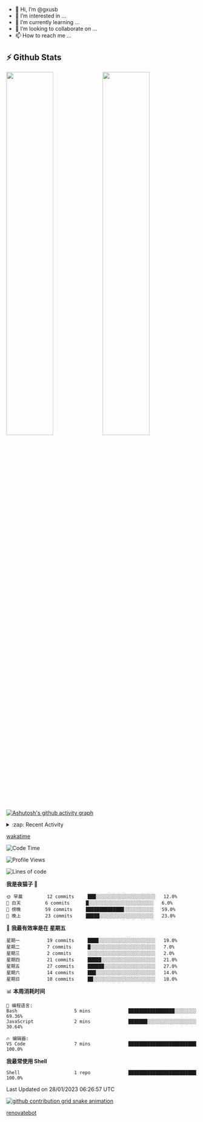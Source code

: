 - 👋 Hi, I’m @gxusb
- 👀 I’m interested in ...
- 🌱 I’m currently learning ...
- 💞️ I’m looking to collaborate on ...
- 📫 How to reach me ...

## ⚡ Github Stats

<p align="left">
  <img width="49.6%" src="https://github-readme-stats.vercel.app/api?username=gxusb&show_icons=true&theme=tokyonight&hide_border=true&locale=cn">
  <img width="49.6%" src="https://github-readme-streak-stats.herokuapp.com?user=gxusb&theme=dark&locale=zh&fire=92DD6B&ring=6FAFDD">
</p>

[![Ashutosh's github activity graph](https://github-readme-activity-graph.cyclic.app/graph?username=gxusb&bg_color=232323&color=ffffff&line=ebebeb&point=96d35f&area=true&hide_border=true)](https://github.com/ashutosh00710/github-readme-activity-graph)

<!---
<p align="left">
    <img width="49.5%" src="https://github-readme-stats.vercel.app/api?username=gxusb&show_icons=true&count_private=true&title_color=006400&text_color=000080&bg_color=30,00FFFF,40E0D0,00CED1&locale=cn">
  <img width="49.5%" src="https://github-readme-stats.vercel.app/api/top-langs/?username=gxusb&title_color=006400&text_color=000080&layout=compact&bg_color=30,00FFFF,40E0D0,00CED1&locale=cn">
</p>
--->

<details>
<summary>:zap: Recent Activity</summary>
<!--START_SECTION:activity-->

1. ❗️ Opened issue [#457](https://github.com/jaywcjlove/linux-command/issues/457) in [jaywcjlove/linux-command](https://github.com/jaywcjlove/linux-command)
2. 🎉 Merged PR [#2](https://github.com/gxusb/gxusb/pull/2) in [gxusb/gxusb](https://github.com/gxusb/gxusb)
3. 🎉 Merged PR [#3](https://github.com/gxusb/gxusb/pull/3) in [gxusb/gxusb](https://github.com/gxusb/gxusb)
4. 🎉 Merged PR [#1](https://github.com/gxusb/gxusb/pull/1) in [gxusb/gxusb](https://github.com/gxusb/gxusb)
5. 🗣 Commented on [#62](https://github.com/nilaoda/N_m3u8DL-RE/issues/62) in [nilaoda/N_m3u8DL-RE](https://github.com/nilaoda/N_m3u8DL-RE)
6. 🗣 Commented on [#5](https://github.com/v03413/ServerStatus-Client/issues/5) in [v03413/ServerStatus-Client](https://github.com/v03413/ServerStatus-Client)
7. 🗣 Commented on [#5](https://github.com/v03413/ServerStatus-Client/issues/5) in [v03413/ServerStatus-Client](https://github.com/v03413/ServerStatus-Client)
8. ❗️ Opened issue [#5](https://github.com/v03413/ServerStatus-Client/issues/5) in [v03413/ServerStatus-Client](https://github.com/v03413/ServerStatus-Client)
9. ❗️ Opened issue [#2233](https://github.com/alist-org/alist/issues/2233) in [alist-org/alist](https://github.com/alist-org/alist)
10. ❗️ Opened issue [#194](https://github.com/cppla/ServerStatus/issues/194) in [cppla/ServerStatus](https://github.com/cppla/ServerStatus)

<!--END_SECTION:activity-->
</details>


[wakatime](https://wakatime.com/dashboard)
<!--START_SECTION:waka-->
![Code Time](http://img.shields.io/badge/Code%20Time-34%20hrs%2013%20mins-blue)

![Profile Views](http://img.shields.io/badge/%E4%B8%AA%E4%BA%BA%E8%B5%84%E6%96%99%E8%A7%82%E7%9C%8B%E6%AC%A1%E6%95%B0-2-blue)

![Lines of code](https://img.shields.io/badge/%E4%BB%8E%E3%80%8CHello%20World%E3%80%8D%E8%B5%B7%E6%88%91%E5%B7%B2%E7%BB%8F%E5%86%99%E4%BA%86-892%20%E8%A1%8C%E4%BB%A3%E7%A0%81-blue)

**我是夜猫子 🦉** 

```text
🌞 早晨         12 commits     ███░░░░░░░░░░░░░░░░░░░░░░   12.0% 
🌆 白天         6 commits      █░░░░░░░░░░░░░░░░░░░░░░░░   6.0% 
🌃 傍晚         59 commits     ██████████████░░░░░░░░░░░   59.0% 
🌙 晚上         23 commits     █████░░░░░░░░░░░░░░░░░░░░   23.0%

```
📅 **我最有效率是在 星期五** 

```text
星期一          19 commits     ████░░░░░░░░░░░░░░░░░░░░░   19.0% 
星期二          7 commits      █░░░░░░░░░░░░░░░░░░░░░░░░   7.0% 
星期三          2 commits      ░░░░░░░░░░░░░░░░░░░░░░░░░   2.0% 
星期四          21 commits     █████░░░░░░░░░░░░░░░░░░░░   21.0% 
星期五          27 commits     ██████░░░░░░░░░░░░░░░░░░░   27.0% 
星期六          14 commits     ███░░░░░░░░░░░░░░░░░░░░░░   14.0% 
星期日          10 commits     ██░░░░░░░░░░░░░░░░░░░░░░░   10.0%

```


📊 **本周消耗时间** 

```text
💬 编程语言: 
Bash                     5 mins              █████████████████░░░░░░░░   69.36% 
JavaScript               2 mins              ███████░░░░░░░░░░░░░░░░░░   30.64%

🔥 编辑器: 
VS Code                  7 mins              █████████████████████████   100.0%

```

**我最常使用 Shell** 

```text
Shell                    1 repo              █████████████████████████   100.0%

```



 Last Updated on 28/01/2023 06:26:57 UTC
<!--END_SECTION:waka-->

<!-- waka-box start -->
<!-- waka-box end -->

[![github contribution grid snake animation](https://raw.githubusercontent.com/gxusb/gxusb/output/github-contribution-grid-snake.svg)](https://github.com/gxusb)

<!---
gxusb/gxusb is a ✨ special ✨ repository because its `README.md` (this file) appears on your GitHub profile.
You can click the Preview link to take a look at your changes.
--->

[renovatebot](https://app.renovatebot.com/dashboard)
